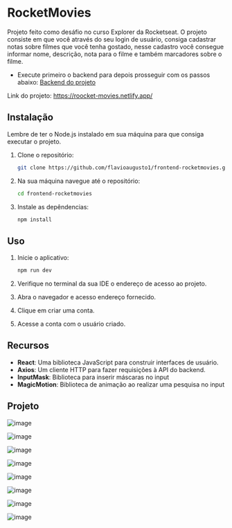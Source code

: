 # RocketMovies

Projeto feito como desáfio no curso Explorer da Rocketseat. O projeto consiste em que você através do seu login de usuário, consiga cadastrar notas sobre filmes que você tenha gostado, nesse cadastro você consegue informar nome, descrição, nota para o filme e também marcadores sobre o filme.

- Execute primeiro o backend para depois prosseguir com os passos abaixo:
[Backend do projeto](https://github.com/flavioaugusto1/backend-rocketmovies)

Link do projeto: https://roocket-movies.netlify.app/

## Instalação

Lembre de ter o Node.js instalado em sua máquina para que consiga executar o projeto.

1. Clone o repositório:

   ```bash
   git clone https://github.com/flavioaugusto1/frontend-rocketmovies.git

2. Na sua máquina navegue até o repositório:

   ```bash
   cd frontend-rocketmovies

3. Instale as depêndencias:

   ```bash
   npm install

## Uso
1. Inicie o aplicativo:

   ```bash
   npm run dev

2. Verifique no terminal da sua IDE o endereço de acesso ao projeto.
3. Abra o navegador e acesso endereço fornecido.
4. Clique em criar uma conta.
5. Acesse a conta com o usuário criado.

## Recursos

- **React**: Uma biblioteca JavaScript para construir interfaces de usuário.
- **Axios**: Um cliente HTTP para fazer requisições à API do backend.
- **InputMask**: Biblioteca para inserir máscaras no input
- **MagicMotion**: Biblioteca de animação ao realizar uma pesquisa no input

## Projeto

![image](https://github.com/flavioaugusto1/frontend-rocketmovies/assets/54561399/5689a217-9831-40fa-a92d-e04c8c374222)

![image](https://github.com/flavioaugusto1/frontend-rocketmovies/assets/54561399/a67aa615-b3c1-4428-a194-a1a01f68ebb2)

![image](https://github.com/flavioaugusto1/frontend-rocketmovies/assets/54561399/5431fb5e-e4f3-4c7c-b583-cf23df0c445e)

![image](https://github.com/flavioaugusto1/frontend-rocketmovies/assets/54561399/50de0ef6-eb96-4a49-afd7-7bc4ca9ce029)

![image](https://github.com/flavioaugusto1/frontend-rocketmovies/assets/54561399/97003968-967a-4cca-b8eb-1cf6ef12e654)

![image](https://github.com/flavioaugusto1/frontend-rocketmovies/assets/54561399/3950f68c-7b1e-4bad-b3a5-8a246ebb7e23)

![image](https://github.com/flavioaugusto1/frontend-rocketmovies/assets/54561399/6823d1d0-a9d3-4f99-8c55-cd1362666014)

![image](https://github.com/flavioaugusto1/frontend-rocketmovies/assets/54561399/32a7ce73-5367-4292-a9f2-259df38f9819)
